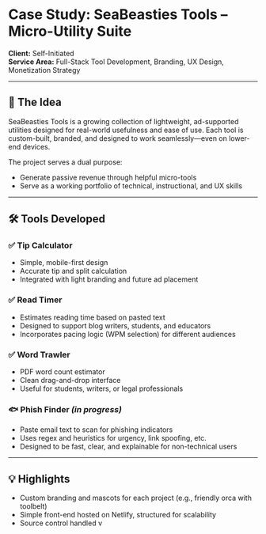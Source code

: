 # Case Study: SeaBeasties Tools – Micro-Utility Suite

**Client:** Self-Initiated  
**Service Area:** Full-Stack Tool Development, Branding, UX Design, Monetization Strategy

---

## 🐳 The Idea

SeaBeasties Tools is a growing collection of lightweight, ad-supported utilities designed for real-world usefulness and ease of use. Each tool is custom-built, branded, and designed to work seamlessly—even on lower-end devices.

The project serves a dual purpose:
- Generate passive revenue through helpful micro-tools
- Serve as a working portfolio of technical, instructional, and UX skills

---

## 🛠️ Tools Developed

### ✅ Tip Calculator  
- Simple, mobile-first design  
- Accurate tip and split calculation  
- Integrated with light branding and future ad placement

### ✅ Read Timer  
- Estimates reading time based on pasted text  
- Designed to support blog writers, students, and educators  
- Incorporates pacing logic (WPM selection) for different audiences

### ✅ Word Trawler  
- PDF word count estimator  
- Clean drag-and-drop interface  
- Useful for students, writers, or legal professionals

### 🐟 Phish Finder *(in progress)*  
- Paste email text to scan for phishing indicators  
- Uses regex and heuristics for urgency, link spoofing, etc.  
- Designed to be fast, clear, and explainable for non-technical users

---

## 💡 Highlights

- Custom branding and mascots for each project (e.g., friendly orca with toolbelt)
- Simple front-end hosted on Netlify, structured for scalability
- Source control handled v
